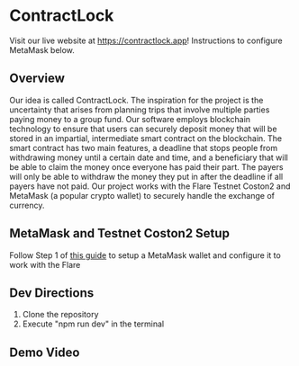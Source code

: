 # ContractLock
Visit our live website at https://contractlock.app! Instructions to configure MetaMask below.

## Overview
Our idea is called ContractLock. The inspiration for the project is the uncertainty that arises from planning trips that involve multiple parties paying money to a group fund. Our software employs blockchain technology to ensure that users can securely deposit money that will be stored in an impartial, intermediate smart contract on the blockchain. The smart contract has two main features, a deadline that stops people from withdrawing money until a certain date and time, and a beneficiary that will be able to claim the money once everyone has paid their part. The payers will only be able to withdraw the money they put in after the deadline if all payers have not paid. Our project works with the Flare Testnet Coston2 and MetaMask (a popular crypto wallet) to securely handle the exchange of currency.

## MetaMask and Testnet Coston2 Setup
Follow Step 1 of [this guide](https://dev.flare.network/network/getting-started/) to setup a MetaMask wallet and configure it to work with the Flare

## Dev Directions
1. Clone the repository
2. Execute "npm run dev" in the terminal

## Demo Video
